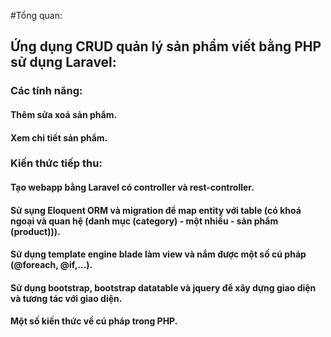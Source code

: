 #Tổng quan:
## Ứng dụng CRUD quản lý sản phẩm viết bằng PHP sử dụng Laravel:
### Các tính năng:
#### Thêm sửa xoá sản phẩm.
#### Xem chi tiết sản phẩm.
### Kiến thức tiếp thu:
#### Tạo webapp bằng Laravel có controller và rest-controller.
#### Sử sụng Eloquent ORM và migration để map entity với table (có khoá ngoại và quan hệ (danh mục (category) - một nhiều - sản phẩm (product))).
#### Sử dụng template engine blade làm view và nắm được một số cú pháp (@foreach, @if,...).
#### Sử dụng bootstrap, bootstrap datatable và jquery để xây dựng giao diện và tương tác với giao diện.
#### Một số kiến thức về cú pháp trong PHP.

